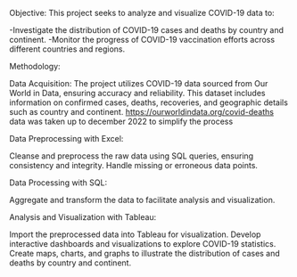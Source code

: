 Objective:
This project seeks to analyze and visualize COVID-19 data to:

-Investigate the distribution of COVID-19 cases and deaths by country and continent.
-Monitor the progress of COVID-19 vaccination efforts across different countries and regions.


Methodology:

Data Acquisition: The project utilizes COVID-19 data sourced from Our World in Data, ensuring accuracy and reliability. This dataset includes information on confirmed cases, deaths, recoveries, and geographic details such as country and continent.
https://ourworldindata.org/covid-deaths data was taken up to december 2022 to simplify the process

Data Preprocessing with Excel:

Cleanse and preprocess the raw data using SQL queries, ensuring consistency and integrity.
Handle missing or erroneous data points.

Data Processing with SQL:

Aggregate and transform the data to facilitate analysis and visualization.

Analysis and Visualization with Tableau:

Import the preprocessed data into Tableau for visualization.
Develop interactive dashboards and visualizations to explore COVID-19 statistics.
Create maps, charts, and graphs to illustrate the distribution of cases and deaths by country and continent.
